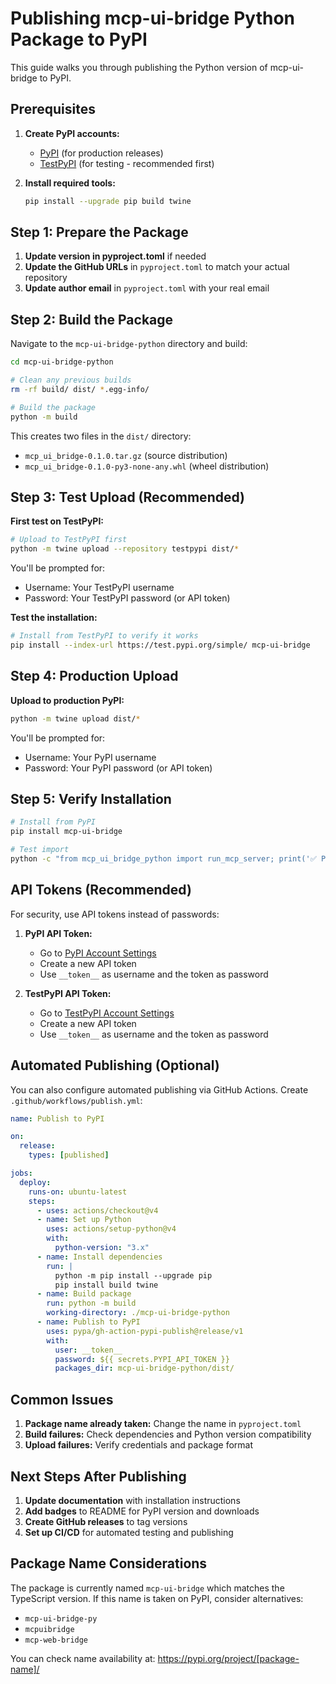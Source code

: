 # Publishing mcp-ui-bridge Python Package to PyPI

This guide walks you through publishing the Python version of mcp-ui-bridge to PyPI.

## Prerequisites

1. **Create PyPI accounts:**

   - [PyPI](https://pypi.org/account/register/) (for production releases)
   - [TestPyPI](https://test.pypi.org/account/register/) (for testing - recommended first)

2. **Install required tools:**
   ```bash
   pip install --upgrade pip build twine
   ```

## Step 1: Prepare the Package

1. **Update version in pyproject.toml** if needed
2. **Update the GitHub URLs** in `pyproject.toml` to match your actual repository
3. **Update author email** in `pyproject.toml` with your real email

## Step 2: Build the Package

Navigate to the `mcp-ui-bridge-python` directory and build:

```bash
cd mcp-ui-bridge-python

# Clean any previous builds
rm -rf build/ dist/ *.egg-info/

# Build the package
python -m build
```

This creates two files in the `dist/` directory:

- `mcp_ui_bridge-0.1.0.tar.gz` (source distribution)
- `mcp_ui_bridge-0.1.0-py3-none-any.whl` (wheel distribution)

## Step 3: Test Upload (Recommended)

**First test on TestPyPI:**

```bash
# Upload to TestPyPI first
python -m twine upload --repository testpypi dist/*
```

You'll be prompted for:

- Username: Your TestPyPI username
- Password: Your TestPyPI password (or API token)

**Test the installation:**

```bash
# Install from TestPyPI to verify it works
pip install --index-url https://test.pypi.org/simple/ mcp-ui-bridge
```

## Step 4: Production Upload

**Upload to production PyPI:**

```bash
python -m twine upload dist/*
```

You'll be prompted for:

- Username: Your PyPI username
- Password: Your PyPI password (or API token)

## Step 5: Verify Installation

```bash
# Install from PyPI
pip install mcp-ui-bridge

# Test import
python -c "from mcp_ui_bridge_python import run_mcp_server; print('✅ Package imported successfully!')"
```

## API Tokens (Recommended)

For security, use API tokens instead of passwords:

1. **PyPI API Token:**

   - Go to [PyPI Account Settings](https://pypi.org/manage/account/)
   - Create a new API token
   - Use `__token__` as username and the token as password

2. **TestPyPI API Token:**
   - Go to [TestPyPI Account Settings](https://test.pypi.org/manage/account/)
   - Create a new API token
   - Use `__token__` as username and the token as password

## Automated Publishing (Optional)

You can also configure automated publishing via GitHub Actions. Create `.github/workflows/publish.yml`:

```yaml
name: Publish to PyPI

on:
  release:
    types: [published]

jobs:
  deploy:
    runs-on: ubuntu-latest
    steps:
      - uses: actions/checkout@v4
      - name: Set up Python
        uses: actions/setup-python@v4
        with:
          python-version: "3.x"
      - name: Install dependencies
        run: |
          python -m pip install --upgrade pip
          pip install build twine
      - name: Build package
        run: python -m build
        working-directory: ./mcp-ui-bridge-python
      - name: Publish to PyPI
        uses: pypa/gh-action-pypi-publish@release/v1
        with:
          user: __token__
          password: ${{ secrets.PYPI_API_TOKEN }}
          packages_dir: mcp-ui-bridge-python/dist/
```

## Common Issues

1. **Package name already taken:** Change the name in `pyproject.toml`
2. **Build failures:** Check dependencies and Python version compatibility
3. **Upload failures:** Verify credentials and package format

## Next Steps After Publishing

1. **Update documentation** with installation instructions
2. **Add badges** to README for PyPI version and downloads
3. **Create GitHub releases** to tag versions
4. **Set up CI/CD** for automated testing and publishing

## Package Name Considerations

The package is currently named `mcp-ui-bridge` which matches the TypeScript version. If this name is taken on PyPI, consider alternatives:

- `mcp-ui-bridge-py`
- `mcpuibridge`
- `mcp-web-bridge`

You can check name availability at: https://pypi.org/project/[package-name]/
